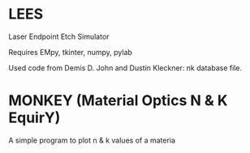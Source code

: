 # LEES
Laser Endpoint Etch Simulator


Requires EMpy, tkinter, numpy, pylab



Used code from Demis D. John and Dustin Kleckner: nk database file.




# MONKEY (Material Optics N & K EquirY)

A simple program to plot n & k values of a materia
